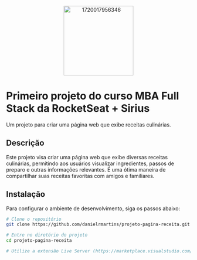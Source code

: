 <p align="center">
  <img src="https://github.com/user-attachments/assets/8208ed53-e964-48ab-9c88-375a76133ebd" alt="1720017956346" width="190" height="190">
  <h1>Primeiro projeto do curso MBA Full Stack da RocketSeat + Sirius</h1>
</p>
Um projeto para criar uma página web que exibe receitas culinárias.

## Descrição

Este projeto visa criar uma página web que exibe diversas receitas culinárias, permitindo aos usuários visualizar ingredientes, passos de preparo e outras informações relevantes. É uma ótima maneira de compartilhar suas receitas favoritas com amigos e familiares.

## Instalação

Para configurar o ambiente de desenvolvimento, siga os passos abaixo:

```bash
# Clone o repositório
git clone https://github.com/danielrmartins/projeto-pagina-receita.git

# Entre no diretório do projeto
cd projeto-pagina-receita

# Utilize a extensão Live Server (https://marketplace.visualstudio.com/items?itemName=ritwickdey.LiveServer) para visualizar o projeto
```
